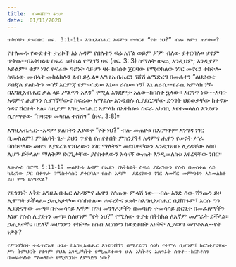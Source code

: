 ```yaml
---
title:  በመሸሸግ ፋንታ
date:  01/11/2020
---
```


`ጥቅሶቹን ያንብቡ: ዘፍ. 3:1-11። እግዚአብሔር አዳምን ተጣርቶ “የት ነህ?” ብሎ ለምን ጠየቀው?`

የተለመዱ የውድቀት ታሪኮች እነ አዳም የበሉትን ፍሬ አፕል ወይም ፖም ብለው ያቀርባሉ። ሆኖም ጥቅሱ--በአትክልቱ ስፍራ መካከል የሚገኝ ዛፍ (ዘፍ. 3: 3) ከማለት ውጪ እንዲህም; እንዲያም አይልም። ቁም ነገሩ የፍሬው ዓይነት ሳይሆን ዛፉ ከበሰተ ጀርባው የሚወክለው ነገር መኖሩን ተከትሎ ከፍሬው መብላት መከልከሉን ልብ ይሏል። እግዚአብሔርን ገሸሽ ለማድረግ በመፈተን “ለህይወቴ ይበጃል ያልኩትን ወሳኝ እርምጃ የምወስደው እኔው ራሴው ነኝ፤ እኔ ለራሴ--የራሴ አምላክ ነኝ። በእግዚአብሔር ቃል ላይ ሥልጣን አለኝ” የሚል አንደምታ አለው-ከበስተ ኋላው። እርግጥ ነው--እባቡ አዳምና ሔዋንን ሲያገኛቸውና ከፍሬው አማልሎ እንዲበሉ ሲያደርጋቸው ድንገት ህይወታቸው ከቀናው ጎዳና ሸርተት አለ። ከዚያም እግዚአብሔር አምላክ በአትክልቱ ስፍራ አካባቢ እየተመላለሰ እንደሆነ ሲሰማቸው “በዛፎቹ መካከል ተሸሸጉ” (ዘፍ. 3:8)።

እግዚአብሔር--አዳም ያለበትን እያወቀ “የት ነህ?” ብሎ መጠየቁ በእርግጥም እንግዳ ነገር ቢመስልም፤ ምናልባት ጌታ ይህን ጥያቄ የጠየቀበት ምክንያት፤ አዳምና ሔዋን የሠሩት ሥራ ባስከተለው መዘዝ እያደረጉ የነበረውን ነገር ማለትም መደበቃቸውን እንዲገነዘቡ ሊረዳቸው አስቦ ሊሆን ይችላል። ማለትም ድርጊታቸው ያስከተለውን አሳዛኝ ውጤት እንዲመለከቱ እየረዳቸው ነበር።

`ጳውሎስ በሮሜ 5:11-19 መልእክቱ አዳም በኤደን የአትክልት ስፍራ ያደረገውን የሱስ በመስቀል ላይ ካደረገው ጋር በቀጥታ በማስተሳሰር ያቀርባል። የሱስ አዳም  ያደረገውን ነገር ለመሻር መምጣቱን አስመልክቶ ይህ ምን ይነግረናል?`

የደኅንነት እቅድ እግዚአብሔር ለአዳምና ሔዋን የሰጠው ምላሽ ነው--ብሎ አንድ ሰው ሽንጡን ይዞ ሊሞግት ይችላል። ኃጢአታቸው ባስከተለው ሐፍረትና ጸጸት ከእግዚአብሔር ቢሸሸጉም፤ እርሱ ግን ሊያድናቸው መጣ። በተመሳሳይ እኛም በገዛ መንገዶቻችን በመባዘን ተመሳሳይ ድርጊት በመፈጸማችን እነሆ የሱስ ሊያድነን መጣ። ስለሆነም “የት ነህ?” የሚለው ጥያቄ በትክክል ለእኛም መሥራት ይችላል። ኃጢአተኛና በደለኛ መሆንዎን ተከትሎ የሱስ እርስዎን ከወደቁበት አዘቅት ሊያወጣ መጥቶአል--የት ነዎት?

`የምንገኝበት ተፈጥሮአዊ ሁኔታ ከእግዚአብሔር እንድንሸሸግ በሚያደርግ ሳንካ የተሞላ ቢሆንም፤ ክርስቲያናዊው ሥነ ትምህርት የቱንም ያህል እንዲያካትት የሚጠይቀውን ሁሉ አካትቶና አጽንኦት ሰጥቶ--ክርስቶስን በመፍትሄነት ማመላከት የሚኖርበት ለምንድን ነው?`